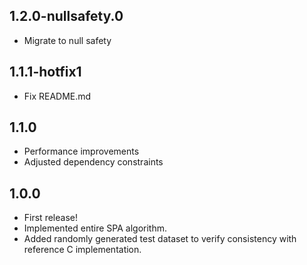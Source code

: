 ## 1.2.0-nullsafety.0

- Migrate to null safety

## 1.1.1-hotfix1

- Fix README.md

## 1.1.0

- Performance improvements
- Adjusted dependency constraints

## 1.0.0

- First release!
- Implemented entire SPA algorithm.
- Added randomly generated test dataset to verify consistency with reference C implementation.
